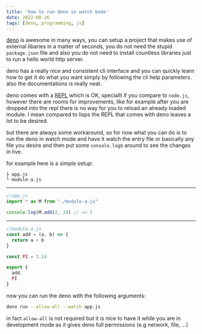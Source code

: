 ```yaml
---
title: 'how to run deno in watch mode'
date: 2022-08-26
tags: [deno, programming, js]
---
```


[deno](https://deno.land) is awesome in many ways, you can setup a project that makes use of external libaries in a matter of seconds, you do not need the stupid `package.json` file and also you do not need to install countless libraries just to run a hello world http server.

deno has a really nice and consistent cli interface and you can quickly learn how to get it do what you want simply by following the cli help parameters. also the documentations is really neat.

deno comes with a [REPL](https://deno.land/manual@v1.25.0/tools/repl) which is OK, speciallt if you compare to `node.js`, however there are rooms for improvements, like for example after you are dropped into the repl there is no way for you to reload an already loaded module. I mean compared to lisps the REPL that comes with deno leaves a lot to be desired.

but there are always some workaround, so for now what you can do is to run the deno in watch mode and have it watch the entry file or basically any file you desire and then put some `console.log`s around to see the changes in live.

for example here is a simple setup:

```
├ app.js
└ module-a.js
```

---

```js
//app.js
import * as M from "./module-a.js"

console.log(M.add(2, 3)) // => 5
```

---

```js
//module-a.js
const add = (a, b) => {
  return a + b
}

const PI = 3.14

export {
  add,
  PI
}
```

now you can run the deno with the following arguments:

```bash
deno run --allow-all --watch app.js
```

in fact `allow-all` is not required but it is nice to have it while you are in development mode as it gives deno full permissions (e.g network, file, ...)
